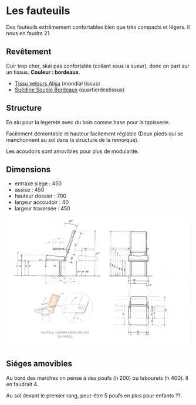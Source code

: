 # Les fauteuils

Des fauteuils extrêmement confortables bien que très compacts et légers. Il nous en faudra 21.

## Revêtement

Cuir trop cher, skaï pas confortable (collant sous la sueur), donc on part sur un tissus. **Couleur : bordeaux**.

* [Tissu velours Alisa](https://www.mondialtissus.fr/tissu-velours-alisa-bordeaux-230308.html) (mondial tissus)
* [Suédine Souple Bordeaux](https://quartierdestissus.com/suedine-souple/2366-2905-suedine-souple-bordeaux-3700808623667-suedine-souple-bordeaux-520-69.html) (quartierdestissus)

## Structure

En alu pour la legereté avec du bois comme base pour la tapisserie.

Facilement démontable et hauteur facilement réglable (Deux pieds qui se manchonnent au sol dans la structure de la remorque).

Les acoudoirs sont amovibles pour plus de modularité.

## Dimensions

* entraxe siège : 450
* assise : 450
* hauteur dossier : 700
* largeur accoudoir : 40
* largeur traversée : 450

![fauteuil V02](/contenu/plans/fauteuil_V04.jpeg)


## Siéges amovibles

Au bord des marches on pense à des poufs (h 200) ou tabourets (h 400). Il en faudrait 4.

Au sol devant le premier rang, peut-être 5 poufs en plus pour enfants ??.
